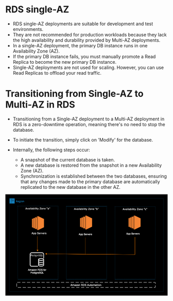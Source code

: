 # RDS single-AZ
- RDS single-AZ deployments are suitable for development and test environments.
- They are not recommended for production workloads because they lack the high availability and durability provided by Multi-AZ deployments.
- In a single-AZ deployment, the primary DB instance runs in one Availability Zone (AZ).
- If the primary DB instance fails, you must manually promote a Read Replica to become the new primary DB instance.
- Single-AZ deployments are not used for scaling. However, you can use Read Replicas to offload your read traffic.

# Transitioning from Single-AZ to Multi-AZ in RDS

- Transitioning from a Single-AZ deployment to a Multi-AZ deployment in RDS is a zero-downtime operation, meaning there's no need to stop the database.

- To initiate the transition, simply click on 'Modify' for the database.

- Internally, the following steps occur:
    - A snapshot of the current database is taken.
    - A new database is restored from the snapshot in a new Availability Zone (AZ).
    - Synchronization is established between the two databases, ensuring that any changes made to the primary database are automatically replicated to the new database in the other AZ.

![RDS Single-AZ](../z_resources/images/rds/rds-single-az.png)